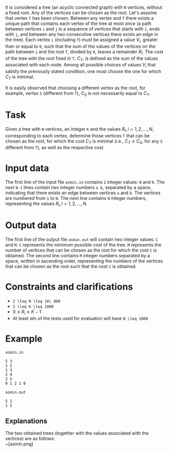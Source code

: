 It is considered a tree (an acyclic connected graph) with `N` vertices, without a fixed root. Any of the vertices can be chosen as the root. Let's assume that vertex `T` has been chosen. Between any vertex and `T` there exists a unique path that contains each vertex of the tree at most once (a path between vertices `i` and `j` is a sequence of vertices that starts with `i`, ends with `j`, and between any two consecutive vertices there exists an edge in the tree). Each vertex `i` (including `T`) must be assigned a value $V_i$, greater than or equal to `0`, such that the sum of the values of the vertices on the path between `i` and the root `T`, divided by `K`, leaves a remainder $R_i$. The cost of the tree with the root fixed in `T`, $C_T$, is defined as the sum of the values associated with each node. Among all possible choices of values $V_i$ that satisfy the previously stated condition, one must choose the one for which $C_T$ is minimal.

It is easily observed that choosing a different vertex as the root, for example, vertex `S` (different from `T`), $C_S$ is not necessarily equal to $C_T$.

# Task
Given a tree with `N` vertices, an integer `K` and the values $R_i, i=1,2,...,N$, corresponding to each vertex, determine those vertices `T` that can be chosen as the root, for which the cost $C_T$ is minimal (i.e., $C_T \leq C_S$, for any `S` different from `T`), as well as the respective cost.

# Input data
The first line of the input file `asmin.in` contains `2` integer values: `N` and `K`. The next `N-1` lines contain two integer numbers `a b`, separated by a space, indicating that there exists an edge between vertices `a` and `b`. The vertices are numbered from `1` to `N`. The next line contains `N` integer numbers, representing the values $R_i, i=1,2,...,N$.

# Output data
The first line of the output file `asmin.out` will contain two integer values: `C` and `M`. `C` represents the minimum possible cost of the tree. `M` represents the number of vertices that can be chosen as the root for which the cost `C` is obtained. The second line contains `M` integer numbers separated by a space, written in ascending order, representing the numbers of the vertices that can be chosen as the root such that the cost `C` is obtained.

# Constraints and clarifications
* `2 \leq N \leq 16\ 000`
* `2 \leq K \leq 1000`
* $0 \leq R_i \leq K-1$
* At least `40%` of the tests used for evaluation will have `N \leq 1000`
 
# Example

`asmin.in`
```
5 3
1 2
1 3
2 4
2 5
0 1 2 1 0
```

`asmin.out`
```
5 2
1 5
```

## Explanations

The two obtained trees (together with the values associated with the vertices) are as follows:
\
~[asmin.png]